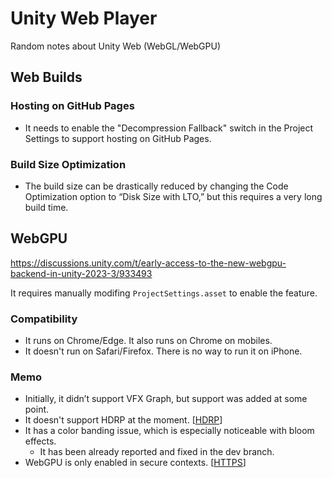 # Unity Web Player

Random notes about Unity Web (WebGL/WebGPU)

## Web Builds

### Hosting on GitHub Pages

- It needs to enable the "Decompression Fallback" switch in the Project Settings
  to support hosting on GitHub Pages.

### Build Size Optimization

- The build size can be drastically reduced by changing the Code Optimization
  option to “Disk Size with LTO,” but this requires a very long build time.

## WebGPU

https://discussions.unity.com/t/early-access-to-the-new-webgpu-backend-in-unity-2023-3/933493

It requires manually modifing `ProjectSettings.asset` to enable the feature.

### Compatibility

- It runs on Chrome/Edge. It also runs on Chrome on mobiles.
- It doesn't run on Safari/Firefox. There is no way to run it on iPhone.

### Memo

- Initially, it didn’t support VFX Graph, but support was added at some point.
- It doesn't support HDRP at the moment. [[HDRP]]
- It has a color banding issue, which is especially noticeable with bloom effects.
  - It has been already reported and fixed in the dev branch.
- WebGPU is only enabled in secure contexts. [[HTTPS]]

[HDRP]: https://discussions.unity.com/t/early-access-to-the-new-webgpu-backend-in-unity-2023-3/933493/202
[HTTPS]: https://developer.mozilla.org/en-US/docs/Web/Security/Secure_Contexts#when_is_a_context_considered_secure
